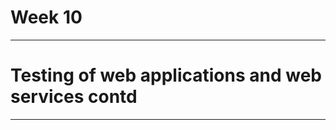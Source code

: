 # Week 10 
------------------------------------------------------------
# Testing of web applications and web services contd
------------------------------------------------------------
